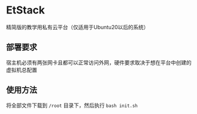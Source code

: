 # EtStack
精简版的教学用私有云平台（仅适用于Ubuntu20以后的系统）<br>

## 部署要求
宿主机必须有两张网卡且都可以正常访问外网，硬件要求取决于想在平台中创建的虚拟机总配置

## 使用方法
将全部文件下载到 `/root` 目录下，然后执行 `bash init.sh`
